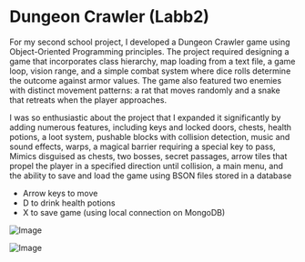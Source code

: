 # Dungeon Crawler (Labb2)

For my second school project, I developed a Dungeon Crawler game using Object-Oriented Programming principles. The project required designing a game that incorporates class hierarchy, map loading from a text file, a game loop, vision range, and a simple combat system where dice rolls determine the outcome against armor values. The game also featured two enemies with distinct movement patterns: a rat that moves randomly and a snake that retreats when the player approaches.

I was so enthusiastic about the project that I expanded it significantly by adding numerous features, including keys and locked doors, chests, health potions, a loot system, pushable blocks with collision detection, music and sound effects, warps, a magical barrier requiring a special key to pass, Mimics disguised as chests, two bosses, secret passages, arrow tiles that propel the player in a specified direction until collision, a main menu, and the ability to save and load the game using BSON files stored in a database

- Arrow keys to move
- D to drink health potions
- X to save game (using local connection on MongoDB)

![Image](https://github.com/user-attachments/assets/7137581e-d832-4cf8-80c7-aad0da68fe36)

![Image](https://github.com/user-attachments/assets/a68e440f-a118-4185-a95c-5ef14a074972)

